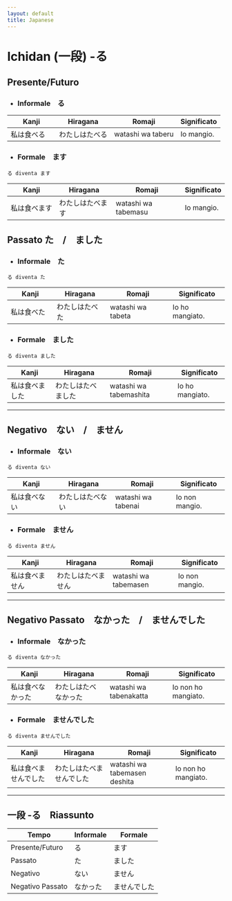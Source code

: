 ```yaml
---
layout: default
title: Japanese
---
```

# Ichidan (一段)  -る
## Presente/Futuro
- ### Informale　る
| Kanji    | Hiragana | Romaji | Significato |
|----------|----------|--------|-------------|
| 私は食べる　 | わたしはたべる | watashi wa taberu | Io mangio. |
- ### Formale　ます
```text
る diventa ます
```

| Kanji     | Hiragana | Romaji | Significato |
|-----------|----------|--------|-------------|
| 私は食べます　 | わたしはたべます | watashi wa tabemasu | Io mangio. |

## Passato た　/　ました
- ### Informale　た
```text
る diventa た
```
| Kanji    | Hiragana | Romaji | Significato |
|----------|----------|--------|-------------|
| 私は食べた　 | わたしはたべた | watashi wa tabeta | Io ho mangiato. |
- ### Formale　ました
```text
る diventa ました
```
| Kanji     | Hiragana | Romaji | Significato |
|-----------|----------|--------|-------------|
| 私は食べました　 | わたしはたべました | watashi wa tabemashita | Io ho mangiato. |

---

## Negativo　ない　/　ません
- ### Informale　ない
```text
る diventa ない
```
| Kanji    | Hiragana | Romaji | Significato |
|----------|----------|--------|-------------|
| 私は食べない　 | わたしはたべない | watashi wa tabenai | Io non mangio. |
- ### Formale　ません
```text
る diventa ません
```
| Kanji     | Hiragana | Romaji | Significato |
|-----------|----------|--------|-------------|
| 私は食べません　 | わたしはたべません | watashi wa tabemasen | Io non mangio. |

---

## Negativo Passato　なかった　/　ませんでした
- ### Informale　なかった
```text
る diventa なかった
```
| Kanji    | Hiragana | Romaji | Significato |
|----------|----------|--------|-------------|
| 私は食べなかった　 | わたしはたべなかった | watashi wa tabenakatta | Io non ho mangiato. |
- ### Formale　ませんでした
```text
る diventa ませんでした
```
| Kanji     | Hiragana | Romaji | Significato |
|-----------|----------|--------|-------------|
| 私は食べませんでした　 | わたしはたべませんでした | watashi wa tabemasen deshita | Io non ho mangiato. |

---

## 一段 -る　Riassunto
| Tempo | Informale | Formale |
|-------|-----------|---------|
| Presente/Futuro | る | ます |
| Passato | た | ました |
| Negativo | ない | ません |
| Negativo Passato | なかった | ませんでした |